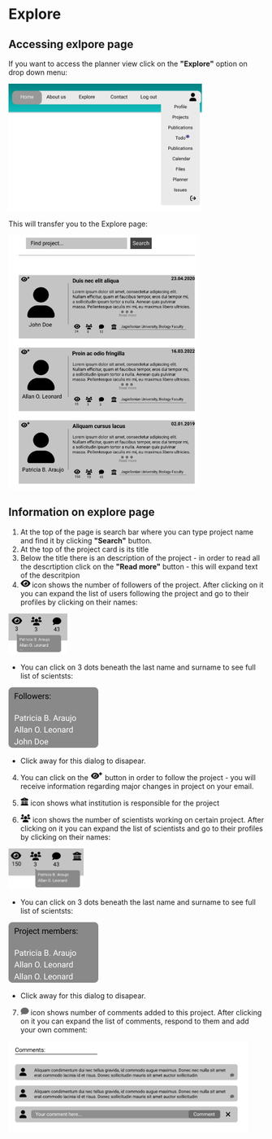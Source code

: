 # Explore

## Accessing exlpore page

If you want to access the planner view click on the **"Explore"** option on drop down menu:

<img src='../../img/header.png' height=250>

This will transfer you to the Explore page:

<img src='../../img/explore.png' height=500>

## Information on explore page

1. At the top of the page is search bar where you can type project name and find it by clicking **"Search"** button.
1. At the top of the project card is its title
2. Below the title there is an description of the project - in order to read all the descrtiption click on the **"Read more"** button - this will expand text of the descritpion 
3. <img src='../../img/eye.png' height=16> icon shows the number of followers of the project. After clicking on it you can expand the list of users following the project and go to their profiles by clicking on their names:

<img src='../../img/followers.png' height=80>

- You can click on 3 dots beneath the last name and surname to see full list of scientsts:

<img src='../../img/full followers.png'>

- Click away for this dialog to disapear.

4. You can click on the <img src='../../img/Observe.png' height=16> button in order to follow the project - you will receive information regarding major changes in project on your email.

5. <img src='../../img/institution.png' height=16> icon shows what institution is responsible for the project
6. <img src='../../img/users.png' height=16> icon shows the number of scientists working on certain project. After clicking on it you can expand the list of scientists and go to their profiles by clicking on their names:

<img src='../../img/members.png' height=80>

- You can click on 3 dots beneath the last name and surname to see full list of scientsts:

<img src='../../img/full members.png'>

- Click away for this dialog to disapear.

7. <img src='../../img/dymek.png' height=16> icon shows number of comments added to this project. After clicking on it you can expand the list of comments, respond to them and add your own comment:

<img src='../../img/comments.png' height=180>
